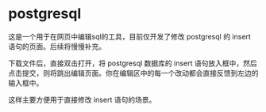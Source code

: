 # postgresql 

这是一个用于在网页中编辑sql的工具，目前仅开发了修改 postgresql 的 insert 语句的页面。后续将慢慢补充。

下载文件后，直接双击打开，将 postgresql 数据库的 insert 语句放入框中，然后点击提交，则将跳出编辑页面。你在编辑区中的每一个改动都会直接反馈到左边的输入框中。

这样主要方便用于直接修改 insert 语句的场景。